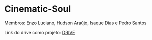 # Cinematic-Soul
Membros: Enzo Luciano, Hudson Araújo, Isaque Dias e Pedro Santos

Link do drive como projeto: [DRIVE](https://drive.google.com/drive/folders/1voiZ0sTWlcqO6S2eulumpFdOXeglKAEv?usp=drive_link)
